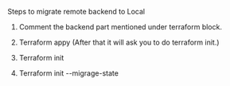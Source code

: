 Steps to migrate remote backend to Local

1. Comment the backend part mentioned under terraform block.

2. Terraform appy (After that it will ask you to do terraform init.)

3. Terraform init

4. Terraform init --migrage-state
